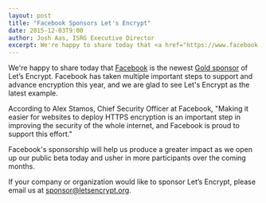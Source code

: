 ```yaml
---
layout: post
title: "Facebook Sponsors Let's Encrypt"
date: 2015-12-03T9:00
author: Josh Aas, ISRG Executive Director
excerpt: We're happy to share today that <a href="https://www.facebook.com/">Facebook</a> is the newest <a href="/sponsors/">Gold sponsor</a> of Let’s Encrypt.
---
```


We're happy to share today that <a href="https://www.facebook.com/">Facebook</a> is the newest <a href="/sponsors/">Gold sponsor</a> of Let’s Encrypt. Facebook has taken multiple important steps to support and advance encryption this year, and we are glad to see Let's Encrypt as the latest example.

According to Alex Stamos, Chief Security Officer at Facebook, "Making it easier for websites to deploy HTTPS encryption is an important step in improving the security of the whole internet, and Facebook is proud to support this effort."

Facebook's sponsorship will help us produce a greater impact as we open up our public beta today and usher in more participants over the coming months.

If your company or organization would like to sponsor Let’s Encrypt, please email us at [sponsor@letsencrypt.org](mailto:sponsor@letsencrypt.org).
